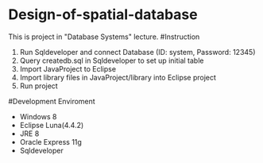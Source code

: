 # Design-of-spatial-database
This is project in "Database Systems" lecture.
#Instruction
1. Run Sqldeveloper and connect Database (ID: system, Password: 12345)
2. Query createdb.sql in Sqldeveloper to set up initial table
3. Import JavaProject to Eclipse
4. Import library files in JavaProject/library into Eclipse project
5. Run project

#Development Enviroment
- Windows 8
- Eclipse Luna(4.4.2) 
- JRE 8
- Oracle Express 11g
- Sqldeveloper
